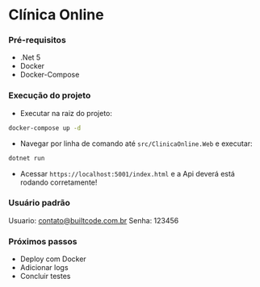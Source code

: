 # Clínica Online 


### Pré-requisitos

- .Net 5 
- Docker  
- Docker-Compose 

### Execução do projeto

- Executar na raiz do projeto:
```bash
docker-compose up -d
```

- Navegar por linha de comando até `src/ClinicaOnline.Web` e executar:
```bash
dotnet run
```

- Acessar `https://localhost:5001/index.html` e a Api deverá está rodando corretamente!

### Usuário padrão

Usuario: contato@builtcode.com.br
Senha: 123456

### Próximos passos

- Deploy com Docker
- Adicionar logs
- Concluir testes
